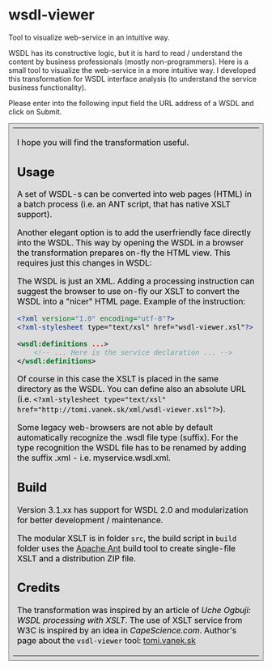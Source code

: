# wsdl-viewer

Tool to visualize web-service in an intuitive way.

WSDL has its constructive logic, but it is hard to read / understand the content by business professionals (mostly non-programmers). Here is a small tool to visualize the web-service in a more intuitive way. I developed this transformation for WSDL interface analysis (to understand the service business functionality).

Please enter into the following input field the URL address of a WSDL and click on Submit.

<form method="get" id="wsdlform" name="wsdlform">
<table style="border: 1px solid gray; color: black; background-color: gainsboro; margin: 10px 0; padding: .5em;">
<tbody><tr><td>

I hope you will find the transformation useful.

## Usage

A set of WSDL-s can be converted into web pages (HTML) in a batch process (i.e. an ANT script, that has native XSLT support).

Another elegant option is to add the userfriendly face directly into the WSDL. This way by opening the WSDL in a browser the transformation prepares on-fly the HTML view. This requires just this changes in WSDL:

The WSDL is just an XML. Adding a processing instruction can suggest the browser to use on-fly our XSLT to convert the WSDL into a "nicer" HTML page. Example of the instruction:

``` xml
<?xml version="1.0" encoding="utf-8"?>
<?xml-stylesheet type="text/xsl" href="wsdl-viewer.xsl"?>

<wsdl:definitions ...>
    <!-- ... Here is the service declaration ... -->
</wsdl:definitions>
```

Of course in this case the XSLT is placed in the same directory as the WSDL. You can define also an absolute URL (i.e. `<?xml-stylesheet type="text/xsl" href="http://tomi.vanek.sk/xml/wsdl-viewer.xsl"?>`).

Some legacy web-browsers are not able by default automatically recognize the .wsdl file type (suffix). For the type recognition the WSDL file has to be renamed by adding the suffix .xml - i.e. myservice.wsdl.xml.

## Build

Version 3.1.xx has support for WSDL 2.0 and modularization for better development / maintenance.

The modular XSLT is in folder `src`, the build script in `build` folder uses the [Apache Ant](https://ant.apache.org/) build tool to create single-file XSLT and a distribution ZIP file.

## Credits

The transformation was inspired by an article of _Uche Ogbuji: WSDL processing with XSLT_.
The use of XSLT service from W3C is inspired by an idea in _CapeScience.com_.
Author's page about the `vsdl-viewer` tool: [tomi.vanek.sk](http://tomi.vanek.sk/)
